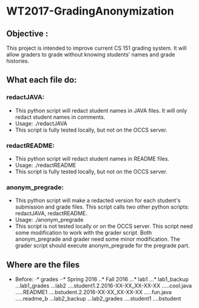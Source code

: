 # WT2017-GradingAnonymization

## Objective :
This project is intended to improve current CS 151 grading system. It will allow graders to grade without knowing students’ names and grade histories.

## What each file do:
### redactJAVA:
- This python script will redact student names in JAVA files. It will only redact student names in comments.
- Usage: ./redactJAVA <name list file> <original file> <redacted file>
- This script is fully tested locally, but not on the OCCS server.

### redactREADME:
- This python script will redact student names in README files.
- Usage: ./redactREADME <name list file> <original file> <redacted file>
- This script is fully tested locally, but not on the OCCS server.

### anonym_pregrade:
- This python script will make a redacted version for each student's submission and grade files. This script calls two other python scripts: redactJAVA, redactREADME. 
- Usage: ./anonym_pregrade
- This script is not tested locally or on the OCCS server. This script need some modification to work with the grader script. Both anonym_pregrade and grader need some minor modification. The grader script should execute anonym_pregrade for the pregrade part.

## Where are the files
- Before:
⋅* grades
⋅⋅* Spring 2016
..* Fall 2016
...* lab1
...* lab1_backup
...lab1_grades
...lab2
....student1.2.2016-XX-XX_XX-XX-XX
.....cool.java
.....README1
....bstudent.2.2016-XX-XX_XX-XX-XX
.....fun.java
.....readme_b
...lab2_backup
...lab2_grades
....student1
....bstudent